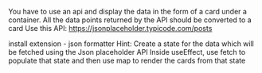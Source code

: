You have to use an api and display the data in the form of a card
under a container. All the data points returned by the API should be converted to a card
Use this API: https://jsonplaceholder.typicode.com/posts

install extension - json formatter
Hint:
Create a state for the data which will be fetched using the Json placeholder API
Inside useEffect, use fetch to populate that state and then use map to render the cards from that state
